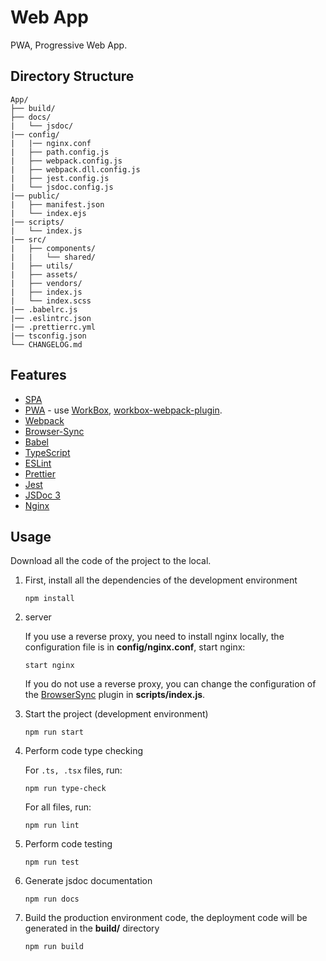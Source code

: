 # Web App

PWA, Progressive Web App.

## Directory Structure

    App/
    ├── build/
    ├── docs/
    |   └── jsdoc/
    |── config/
    |   |── nginx.conf
    |   ├── path.config.js
    |   ├── webpack.config.js
    |   ├── webpack.dll.config.js
    |   ├── jest.config.js
    |   └── jsdoc.config.js
    |── public/
    |   ├── manifest.json
    |   └── index.ejs
    |── scripts/
    |   └── index.js
    |── src/
    |   ├── components/
    |   |   └── shared/
    |   ├── utils/
    |   ├── assets/
    |   ├── vendors/
    |   ├── index.js
    |   └── index.scss
    |── .babelrc.js
    |── .eslintrc.json
    |── .prettierrc.yml
    |── tsconfig.json
    └── CHANGELOG.md

## Features

-   [SPA](https://en.wikipedia.org/wiki/Single-page_application)
-   [PWA](https://en.wikipedia.org/wiki/Progressive_web_applications) - use [WorkBox](https://developers.google.com/web/tools/workbox/), [workbox-webpack-plugin](https://developers.google.com/web/tools/workbox/modules/workbox-webpack-plugin).
-   [Webpack](https://webpack.js.org/)
-   [Browser-Sync](https://www.browsersync.io/)
-   [Babel](https://babeljs.io/)
-   [TypeScript](http://www.typescriptlang.org/)
-   [ESLint](https://eslint.org/)
-   [Prettier](https://prettier.io/)
-   [Jest](https://jestjs.io/)
-   [JSDoc 3](http://usejsdoc.org/)
-   [Nginx](http://nginx.org/)

## Usage

Download all the code of the project to the local.

1.  First, install all the dependencies of the development environment

        npm install

2.  server

    If you use a reverse proxy, you need to install nginx locally, the configuration file is in **config/nginx.conf**, start nginx:

        start nginx

    If you do not use a reverse proxy, you can change the configuration of the [BrowserSync](https://www.browsersync.io/) plugin in **scripts/index.js**.

3.  Start the project (development environment)

        npm run start

4.  Perform code type checking

    For `.ts, .tsx` files, run:

        npm run type-check

    For all files, run:

        npm run lint

5.  Perform code testing

        npm run test

6.  Generate jsdoc documentation

        npm run docs

7.  Build the production environment code, the deployment code will be generated in the **build/** directory

        npm run build
